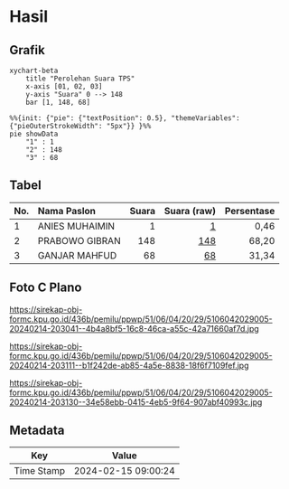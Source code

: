 # Hasil

## Grafik

```mermaid
xychart-beta
    title "Perolehan Suara TPS"
    x-axis [01, 02, 03]
    y-axis "Suara" 0 --> 148
    bar [1, 148, 68]
```

```mermaid
%%{init: {"pie": {"textPosition": 0.5}, "themeVariables": {"pieOuterStrokeWidth": "5px"}} }%%
pie showData
    "1" : 1
    "2" : 148
    "3" : 68
```

## Tabel

| No. | Nama Paslon    | Suara | Suara (raw) | Persentase |
|:--- |:-------------- | -----:| -----------:| ----------:|
| 1   | ANIES MUHAIMIN | 1     | [1][p-1]    | 0,46       |
| 2   | PRABOWO GIBRAN | 148   | [148][p-2]  | 68,20      |
| 3   | GANJAR MAHFUD  | 68    | [68][p-3]   | 31,34      |


[p-1]: https://github.com/gigit-pemilu/pemilu-2024-51-bali/blob/main/pilpres/hitung-suara/sub/51-bali/sub/06-bangli/sub/04-kintamani/sub/2029-kintamani/sub/005-tps/sub/paslon-1.txt
[p-2]: https://github.com/gigit-pemilu/pemilu-2024-51-bali/blob/main/pilpres/hitung-suara/sub/51-bali/sub/06-bangli/sub/04-kintamani/sub/2029-kintamani/sub/005-tps/sub/paslon-2.txt
[p-3]: https://github.com/gigit-pemilu/pemilu-2024-51-bali/blob/main/pilpres/hitung-suara/sub/51-bali/sub/06-bangli/sub/04-kintamani/sub/2029-kintamani/sub/005-tps/sub/paslon-3.txt

## Foto C Plano

https://sirekap-obj-formc.kpu.go.id/436b/pemilu/ppwp/51/06/04/20/29/5106042029005-20240214-203041--4b4a8bf5-16c8-46ca-a55c-42a71660af7d.jpg

https://sirekap-obj-formc.kpu.go.id/436b/pemilu/ppwp/51/06/04/20/29/5106042029005-20240214-203111--b1f242de-ab85-4a5e-8838-18f6f7109fef.jpg

https://sirekap-obj-formc.kpu.go.id/436b/pemilu/ppwp/51/06/04/20/29/5106042029005-20240214-203130--34e58ebb-0415-4eb5-9f64-907abf40993c.jpg


## Metadata

| Key        | Value               |
| ---------- | ------------------- |
| Time Stamp | 2024-02-15 09:00:24 |



